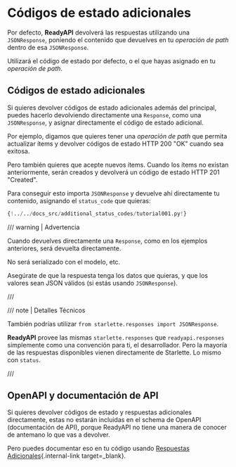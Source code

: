# Códigos de estado adicionales

Por defecto, **ReadyAPI** devolverá las respuestas utilizando una `JSONResponse`, poniendo el contenido que devuelves en tu _operación de path_ dentro de esa `JSONResponse`.

Utilizará el código de estado por defecto, o el que hayas asignado en tu _operación de path_.

## Códigos de estado adicionales

Si quieres devolver códigos de estado adicionales además del principal, puedes hacerlo devolviendo directamente una `Response`, como una `JSONResponse`, y asignar directamente el código de estado adicional.

Por ejemplo, digamos que quieres tener una _operación de path_ que permita actualizar ítems y devolver códigos de estado HTTP 200 "OK" cuando sea exitosa.

Pero también quieres que acepte nuevos ítems. Cuando los ítems no existan anteriormente, serán creados y devolverá un código de estado HTTP 201 "Created".

Para conseguir esto importa `JSONResponse` y devuelve ahí directamente tu contenido, asignando el `status_code` que quieras:

```Python hl_lines="4  25"
{!../../docs_src/additional_status_codes/tutorial001.py!}
```

/// warning | Advertencia

Cuando devuelves directamente una `Response`, como en los ejemplos anteriores, será devuelta directamente.

No será serializado con el modelo, etc.

Asegúrate de que la respuesta tenga los datos que quieras, y que los valores sean JSON válidos (si estás usando `JSONResponse`).

///

/// note | Detalles Técnicos

También podrías utilizar `from starlette.responses import JSONResponse`.

**ReadyAPI** provee las mismas `starlette.responses` que `readyapi.responses` simplemente como una convención para ti, el desarrollador. Pero la mayoría de las respuestas disponibles vienen directamente de Starlette. Lo mismo con `status`.

///

## OpenAPI y documentación de API

Si quieres devolver códigos de estado y respuestas adicionales directamente, estas no estarán incluidas en el schema de OpenAPI (documentación de API), porque ReadyAPI no tiene una manera de conocer de antemano lo que vas a devolver.

Pero puedes documentar eso en tu código usando [Respuestas Adicionales](additional-responses.md){.internal-link target=\_blank}.
